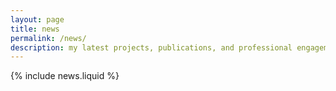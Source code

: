 ```yaml
---
layout: page
title: news
permalink: /news/
description: my latest projects, publications, and professional engagements 
---
```


{% include news.liquid %}
